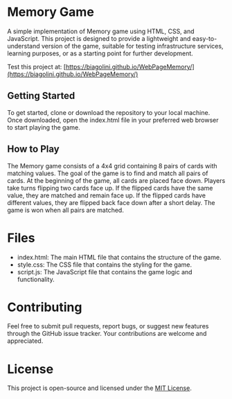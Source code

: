 # Memory Game

A simple implementation of Memory game using HTML, CSS, and JavaScript. This project is designed to provide a lightweight and easy-to-understand version of the game, suitable for testing infrastructure services, learning purposes, or as a starting point for further development.

Test this project at: [https://biagolini.github.io/WebPageMemory/](https://biagolini.github.io/WebPageMemory/)

## Getting Started

To get started, clone or download the repository to your local machine. Once downloaded, open the index.html file in your preferred web browser to start playing the game.

## How to Play

The Memory game consists of a 4x4 grid containing 8 pairs of cards with matching values. The goal of the game is to find and match all pairs of cards. At the beginning of the game, all cards are placed face down. Players take turns flipping two cards face up. If the flipped cards have the same value, they are matched and remain face up. If the flipped cards have different values, they are flipped back face down after a short delay. The game is won when all pairs are matched.

# Files

- index.html: The main HTML file that contains the structure of the game.
- style.css: The CSS file that contains the styling for the game.
- script.js: The JavaScript file that contains the game logic and functionality.

# Contributing

Feel free to submit pull requests, report bugs, or suggest new features through the GitHub issue tracker. Your contributions are welcome and appreciated.

# License

This project is open-source and licensed under the [MIT License](https://opensource.org/licenses/MIT).
